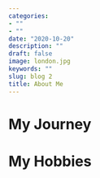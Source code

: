 ```yaml
---
categories:
- ""
- ""
date: "2020-10-20"
description: ""
draft: false
image: london.jpg
keywords: ""
slug: blog 2
title: About Me
---
```


# My Journey


# My Hobbies